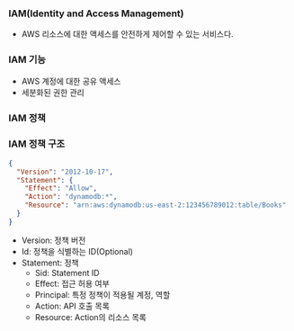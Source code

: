 ### IAM(Identity and Access Management)

- AWS 리소스에 대한 액세스를 안전하게 제어할 수 있는 서비스다.

### IAM 기능

- AWS 계정에 대한 공유 액세스
- 세분화된 권한 관리

### IAM 정책

### IAM 정책 구조

```json
{
  "Version": "2012-10-17",
  "Statement": {
    "Effect": "Allow",
    "Action": "dynamodb:*",
    "Resource": "arn:aws:dynamodb:us-east-2:123456789012:table/Books"
  }
}
```

- Version: 정책 버전
- Id: 정책을 식별하는 ID(Optional)
- Statement: 정책
    - Sid: Statement ID
    - Effect: 접근 허용 여부
    - Principal: 특정 정책이 적용될 계정, 역할
    - Action: API 호출 목록
    - Resource: Action의 리소스 목록